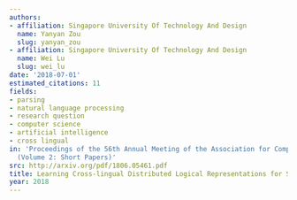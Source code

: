 ```yaml
---
authors:
- affiliation: Singapore University Of Technology And Design
  name: Yanyan Zou
  slug: yanyan_zou
- affiliation: Singapore University Of Technology And Design
  name: Wei Lu
  slug: wei_lu
date: '2018-07-01'
estimated_citations: 11
fields:
- parsing
- natural language processing
- research question
- computer science
- artificial intelligence
- cross lingual
in: 'Proceedings of the 56th Annual Meeting of the Association for Computational Linguistics
  (Volume 2: Short Papers)'
src: http://arxiv.org/pdf/1806.05461.pdf
title: Learning Cross-lingual Distributed Logical Representations for Semantic Parsing
year: 2018
---
```

